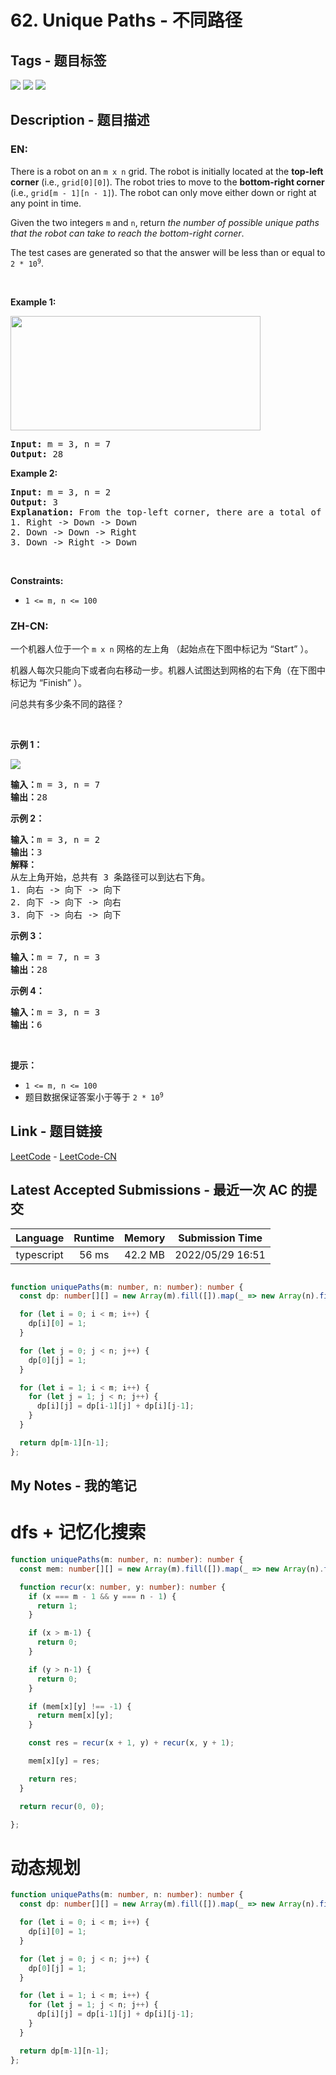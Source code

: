 
# 62. Unique Paths - 不同路径

## Tags - 题目标签

 <img src="https://img.shields.io/badge/Math-数学-blue.svg">   <img src="https://img.shields.io/badge/Dynamic Programming-动态规划-blue.svg">   <img src="https://img.shields.io/badge/Combinatorics-组合数学-blue.svg">  


## Description - 题目描述

### EN:
<p>There is a robot on an <code>m x n</code> grid. The robot is initially located at the <strong>top-left corner</strong> (i.e., <code>grid[0][0]</code>). The robot tries to move to the <strong>bottom-right corner</strong> (i.e., <code>grid[m - 1][n - 1]</code>). The robot can only move either down or right at any point in time.</p>

<p>Given the two integers <code>m</code> and <code>n</code>, return <em>the number of possible unique paths that the robot can take to reach the bottom-right corner</em>.</p>

<p>The test cases are generated so that the answer will be less than or equal to <code>2 * 10<sup>9</sup></code>.</p>

<p>&nbsp;</p>
<p><strong>Example 1:</strong></p>
<img src="https://assets.leetcode.com/uploads/2018/10/22/robot_maze.png" style="width: 400px; height: 183px;" />
<pre>
<strong>Input:</strong> m = 3, n = 7
<strong>Output:</strong> 28
</pre>

<p><strong>Example 2:</strong></p>

<pre>
<strong>Input:</strong> m = 3, n = 2
<strong>Output:</strong> 3
<strong>Explanation:</strong> From the top-left corner, there are a total of 3 ways to reach the bottom-right corner:
1. Right -&gt; Down -&gt; Down
2. Down -&gt; Down -&gt; Right
3. Down -&gt; Right -&gt; Down
</pre>

<p>&nbsp;</p>
<p><strong>Constraints:</strong></p>

<ul>
	<li><code>1 &lt;= m, n &lt;= 100</code></li>
</ul>


### ZH-CN:
<p>一个机器人位于一个 <code>m x n</code><em> </em>网格的左上角 （起始点在下图中标记为 “Start” ）。</p>

<p>机器人每次只能向下或者向右移动一步。机器人试图达到网格的右下角（在下图中标记为 “Finish” ）。</p>

<p>问总共有多少条不同的路径？</p>

<p> </p>

<p><strong>示例 1：</strong></p>
<img src="https://assets.leetcode.com/uploads/2018/10/22/robot_maze.png" />
<pre>
<strong>输入：</strong>m = 3, n = 7
<strong>输出：</strong>28</pre>

<p><strong>示例 2：</strong></p>

<pre>
<strong>输入：</strong>m = 3, n = 2
<strong>输出：</strong>3
<strong>解释：</strong>
从左上角开始，总共有 3 条路径可以到达右下角。
1. 向右 -> 向下 -> 向下
2. 向下 -> 向下 -> 向右
3. 向下 -> 向右 -> 向下
</pre>

<p><strong>示例 3：</strong></p>

<pre>
<strong>输入：</strong>m = 7, n = 3
<strong>输出：</strong>28
</pre>

<p><strong>示例 4：</strong></p>

<pre>
<strong>输入：</strong>m = 3, n = 3
<strong>输出：</strong>6</pre>

<p> </p>

<p><strong>提示：</strong></p>

<ul>
	<li><code>1 <= m, n <= 100</code></li>
	<li>题目数据保证答案小于等于 <code>2 * 10<sup>9</sup></code></li>
</ul>



## Link - 题目链接

[LeetCode](https://leetcode.com/problems/unique-paths/description/)  -  [LeetCode-CN](https://leetcode.cn/problems/unique-paths/description/)
## Latest Accepted Submissions - 最近一次 AC 的提交


| Language | Runtime | Memory | Submission Time |
|:---:|:---:|:---:|:---:|
| typescript  | 56 ms | 42.2 MB | 2022/05/29 16:51 |

```typescript

function uniquePaths(m: number, n: number): number {
  const dp: number[][] = new Array(m).fill([]).map(_ => new Array(n).fill(0));

  for (let i = 0; i < m; i++) {
    dp[i][0] = 1;
  }

  for (let j = 0; j < n; j++) {
    dp[0][j] = 1;
  }

  for (let i = 1; i < m; i++) {
    for (let j = 1; j < n; j++) {
      dp[i][j] = dp[i-1][j] + dp[i][j-1];
    }
  }

  return dp[m-1][n-1];
};

```
## My Notes - 我的笔记


# dfs + 记忆化搜索

```typescript
function uniquePaths(m: number, n: number): number {
  const mem: number[][] = new Array(m).fill([]).map(_ => new Array(n).fill(-1));

  function recur(x: number, y: number): number {
    if (x === m - 1 && y === n - 1) {
      return 1;
    }

    if (x > m-1) {
      return 0;
    }

    if (y > n-1) {
      return 0;
    }

    if (mem[x][y] !== -1) {
      return mem[x][y];
    }

    const res = recur(x + 1, y) + recur(x, y + 1);

    mem[x][y] = res;

    return res;
  }

  return recur(0, 0);

};
```

# 动态规划

```typescript
function uniquePaths(m: number, n: number): number {
  const dp: number[][] = new Array(m).fill([]).map(_ => new Array(n).fill(0));

  for (let i = 0; i < m; i++) {
    dp[i][0] = 1;
  }

  for (let j = 0; j < n; j++) {
    dp[0][j] = 1;
  }

  for (let i = 1; i < m; i++) {
    for (let j = 1; j < n; j++) {
      dp[i][j] = dp[i-1][j] + dp[i][j-1];
    }
  }

  return dp[m-1][n-1];
};
```


